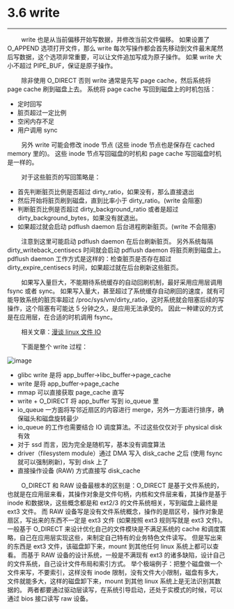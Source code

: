 # 3.6 write
***

&emsp;&emsp;
write 也是从当前偏移开始写数据，并修改当前文件偏移。
如果设置了 O\_APPEND 选项打开文件，那么 write 每次写操作都会首先移动到文件最末尾然后写数据，这个选项非常重要，可以让文件追加写成为原子操作。
如果 write 大小不超过 PIPE\_BUF，保证是原子操作。

&emsp;&emsp;
除非使用 O\_DIRECT 否则 write 通常是先写 page cache，然后系统将 page cache 刷到磁盘上去。
系统将 page cache 写回到磁盘上的时机包括：

+ 定时回写
+ 脏页超过一定比例
+ 空闲内存不足
+ 用户调用 sync

&emsp;&emsp;
另外 write 可能会修改 inode 节点 (这些 inode 节点也是保存在 cached memory 里的)。
这些 inode 节点写回磁盘的时机和 page cache 写回磁盘时机是一样的。

&emsp;&emsp;
对于这些脏页的写回策略是：

+ 首先判断脏页比例是否超过 dirty\_ratio，如果没有，那么直接退出
+ 然后开始将脏页刷到磁盘，直到比率小于 dirty\_ratio。(write 会阻塞)
+ 判断脏页比例是否超过 dirty\_background\_ratio 或者是超过 dirty\_background\_bytes，如果没有就退出。
+ 如果超过就会启动 pdflush daemon 后台进程刷新脏页。(write 不会阻塞)

&emsp;&emsp;
注意到这里可能启动 pdflush daemon 在后台刷新脏页。
另外系统每隔 dirty\_writeback\_centisecs 时间就会启动 pdflush daemon 将脏页刷到磁盘上。
pdflush daemon 工作方式是这样的：检查脏页是否存在超过 dirty\_expire\_centisecs 时间，如果超过就在后台刷新这些脏页。

&emsp;&emsp;
如果写入量巨大，不能期待系统缓存的自动回刷机制，最好采用应用层调用 fsync 或者 sync。
如果写入量大，甚至超过了系统缓存自动刷回的速度，就有可能导致系统的脏页率超过 /proc/sys/vm/dirty\_ratio，这时系统就会阻塞后续的写操作，这个阻塞有可能达 5 分钟之久，是应用无法承受的。
因此一种建议的方式是在应用层，在合适的时机调用 fsync。

&emsp;&emsp;
相关文章：[漫谈 linux 文件 IO](http://blog.chinaunix.net/uid-27105712-id-3270102.html)

&emsp;&emsp;
下面是整个 write 过程：

![image](/images/3.6/01.gif)

+ glibc write 是将 app\_buffer-\>libc_buffer-\>page\_cache
+ write 是将 app\_buffer-\>page\_cache
+ mmap 可以直接获取 page\_cache 直写
+ write + O\_DIRECT 将 app\_buffer 写到 io\_queue 里
+ io\_queue 一方面将写邻近扇区的内容进行 merge，另外一方面进行排序，确保磁头和磁盘旋转最少
+ io\_queue 的工作也需要结合 IO 调度算法。不过这些仅仅对于 physical disk 有效
+ 对于 ssd 而言，因为完全是随机写，基本没有调度算法
+ driver（filesystem module）通过 DMA 写入 disk\_cache 之后 (使用 fsync 就可以强制刷新)，写到 disk 上了
+ 直接操作设备 (RAW) 方式直接写 disk\_cache

&emsp;&emsp;
O\_DIRECT 和 RAW 设备最根本的区别是：O\_DIRECT 是基于文件系统的，也就是在应用层来看，其操作对象是文件句柄，内核和文件层来看，其操作是基于 inode 和数据块，这些概念都是和 ext2/3 的文件系统相关，写到磁盘上最终是 ext3 文件。
而 RAW 设备写是没有文件系统概念，操作的是扇区号，操作对象是扇区，写出来的东西不一定是 ext3 文件 (如果按照 ext3 规则写就是 ext3 文件)。
一般基于 O\_DIRECT 来设计优化自己的文件模块是不满足系统的 cache 和调度策略，自己在应用层实现这些，来制定自己特有的业务特色文件读写。
但是写出来的东西是 ext3 文件，该磁盘卸下来，mount 到其他任何 linux 系统上都可以查看。
而基于 RAW 设备的设计系统，一般是不满现有 ext3 的诸多缺陷，设计自己的文件系统，自己设计文件布局和索引方式。
举个极端例子：把整个磁盘做一个文件来写，不要索引，这样没有 inode 限制，没有文件大小限制，磁盘有多大，文件就能多大，这样的磁盘卸下来，mount 到其他 linux 系统上是无法识别其数据的。
两者都要通过驱动层读写，在系统引导启动，还处于实模式的时候，可以通过 bios 接口读写 raw 设备。